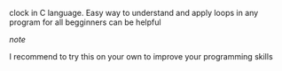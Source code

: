 clock in C language. Easy way to understand and apply loops in any program for all begginners 
can be helpful

*note*

I recommend to try this on your own to improve your programming skills
